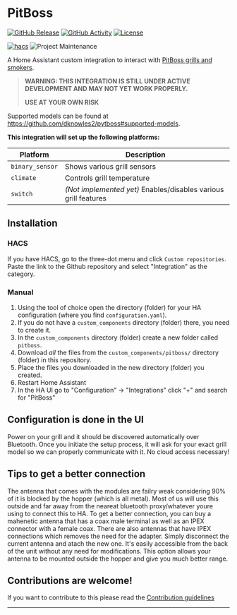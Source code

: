 # PitBoss

[![GitHub Release][releases-shield]][releases]
[![GitHub Activity][commits-shield]][commits]
[![License][license-shield]](LICENSE)

[![hacs][hacsbadge]][hacs]
![Project Maintenance][maintenance-shield]

A Home Assistant custom integration to interact with [PitBoss grills and smokers][pitboss].

> **WARNING: THIS INTEGRATION IS STILL UNDER ACTIVE DEVELOPMENT AND MAY NOT YET WORK PROPERLY.**
>
> **USE AT YOUR OWN RISK**

Supported models can be found at https://github.com/dknowles2/pytboss#supported-models.

**This integration will set up the following platforms:**

| Platform        | Description                                                     |
| --------------- | --------------------------------------------------------------- |
| `binary_sensor` | Shows various grill sensors                                     |
| `climate`       | Controls grill temperature                                      |
| `switch`        | *(Not implemented yet)* Enables/disables various grill features |

## Installation

### HACS

If you have HACS, go to the three-dot menu and click `Custom
repositories`. Paste the link to the Github repository and select "Integration"
as the category.

### Manual

1. Using the tool of choice open the directory (folder) for your HA configuration (where you find `configuration.yaml`).
1. If you do not have a `custom_components` directory (folder) there, you need to create it.
1. In the `custom_components` directory (folder) create a new folder called `pitboss`.
1. Download _all_ the files from the `custom_components/pitboss/` directory (folder) in this repository.
1. Place the files you downloaded in the new directory (folder) you created.
1. Restart Home Assistant
1. In the HA UI go to "Configuration" -> "Integrations" click "+" and search for "PitBoss"

## Configuration is done in the UI

Power on your grill and it should be discovered automatically over Bluetooth. Once you
initiate the setup process, it will ask for your exact grill model so we can properly
communicate with it. No cloud access necessary!

## Tips to get a better connection
The antenna that comes with the modules are failry weak considering 90% of it is blocked by the hopper (which is all metal). Most of us will use this outside and far away from the neareat bluetooth proxy/whatever youre using to connect this to HA. To get a better connection, you can buy a mahenetic antenna that has a coax male terminal as well as an IPEX connector with a female coax. There are also antennas that have IPEX connections which removes the need for the adapter. Simply disconnect the current antenna and atach the new one. It's easily accessible from the back of the unit without any need for modifications. This option allows your antenna to be mounted outside the hopper and give you much better range.

## Contributions are welcome!

If you want to contribute to this please read the [Contribution guidelines](CONTRIBUTING.md)

***

[pitboss]: https://github.com/dknowles2/ha-pitboss
[commits-shield]: https://img.shields.io/github/commit-activity/y/dknowles2/ha-pitboss.svg?style=for-the-badge
[commits]: https://github.com/dknowles2/ha-pitboss/commits/main
[hacs]: https://github.com/hacs/integration
[hacsbadge]: https://img.shields.io/badge/HACS-Custom-orange.svg?style=for-the-badge
[discord]: https://discord.gg/Qa5fW2R
[discord-shield]: https://img.shields.io/discord/330944238910963714.svg?style=for-the-badge
[exampleimg]: example.png
[forum-shield]: https://img.shields.io/badge/community-forum-brightgreen.svg?style=for-the-badge
[forum]: https://community.home-assistant.io/
[license-shield]: https://img.shields.io/github/license/dknowles2/ha-pitboss.svg?style=for-the-badge
[maintenance-shield]: https://img.shields.io/badge/maintainer-David%20Knowles%20%40dknowles2-blue.svg?style=for-the-badge
[releases-shield]: https://img.shields.io/github/release/dknowles2/ha-pitboss.svg?style=for-the-badge
[releases]: https://github.com/dknowles2/ha-pitboss/releases

